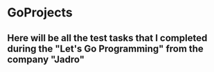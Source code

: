 # GoProjects

## Here will be all the test tasks that I completed during the "Let's Go Programming" from the company "Jadro"
